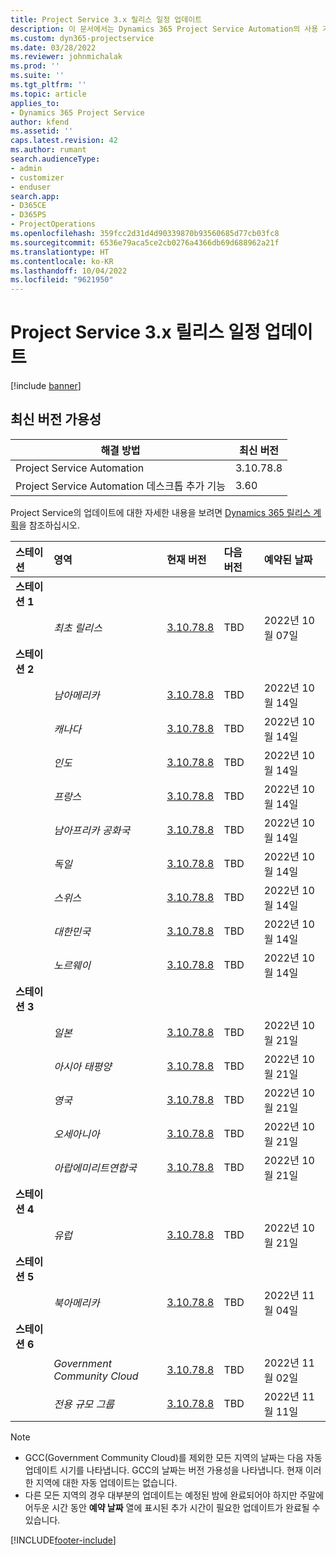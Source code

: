 ```yaml
---
title: Project Service 3.x 릴리스 일정 업데이트
description: 이 문서에서는 Dynamics 365 Project Service Automation의 사용 가능한 릴리스 및 향후 릴리스에 대한 정보를 제공합니다.
ms.custom: dyn365-projectservice
ms.date: 03/28/2022
ms.reviewer: johnmichalak
ms.prod: ''
ms.suite: ''
ms.tgt_pltfrm: ''
ms.topic: article
applies_to:
- Dynamics 365 Project Service
author: kfend
ms.assetid: ''
caps.latest.revision: 42
ms.author: rumant
search.audienceType:
- admin
- customizer
- enduser
search.app:
- D365CE
- D365PS
- ProjectOperations
ms.openlocfilehash: 359fcc2d31d4d90339870b93560685d77cb03fc8
ms.sourcegitcommit: 6536e79aca5ce2cb0276a4366db69d688962a21f
ms.translationtype: HT
ms.contentlocale: ko-KR
ms.lasthandoff: 10/04/2022
ms.locfileid: "9621950"
---
```

# <a name="update-release-schedule-for-project-service-3x"></a>Project Service 3.x 릴리스 일정 업데이트

[!include [banner](../includes/psa-now-project-operations.md)]

## <a name="latest-version-availability"></a>최신 버전 가용성

| 해결 방법  | 최신 버전 |
|-------|----|
| Project Service Automation    | 3.10.78.8 |
| Project Service Automation 데스크톱 추가 기능                | 3.60          |

Project Service의 업데이트에 대한 자세한 내용을 보려면 [Dynamics 365 릴리스 계획](/dynamics365/release-plans/)을 참조하십시오. 

| 스테이션  | 영역 | 현재 버전 | 다음 버전 |  예약된 날짜
| :---   | :---   | :---   | :---   |:---   |         
|<strong>스테이션 1</strong> | |  |  | |
| | <i>최초 릴리스</i> | [3.10.78.8](whats-new-ur-47.md)| TBD | 2022년 10월 07일
|<strong>스테이션 2</strong> | |  |  | |
| | <i>남아메리카</i> | [3.10.78.8](whats-new-ur-47.md) | TBD | 2022년 10월 14일
| | <i>캐나다</i> | [3.10.78.8](whats-new-ur-47.md) | TBD | 2022년 10월 14일
| | <i>인도</i> | [3.10.78.8](whats-new-ur-47.md) | TBD | 2022년 10월 14일
| | <i>프랑스</i> | [3.10.78.8](whats-new-ur-47.md) | TBD | 2022년 10월 14일
| | <i>남아프리카 공화국</i> | [3.10.78.8](whats-new-ur-47.md) | TBD | 2022년 10월 14일
| | <i>독일</i> | [3.10.78.8](whats-new-ur-47.md) | TBD | 2022년 10월 14일
| | <i>스위스</i> | [3.10.78.8](whats-new-ur-47.md) | TBD | 2022년 10월 14일
| | <i>대한민국</i> | [3.10.78.8](whats-new-ur-47.md) | TBD | 2022년 10월 14일
| | <i>노르웨이</i> | [3.10.78.8](whats-new-ur-47.md) | TBD | 2022년 10월 14일
|<strong>스테이션 3</strong> | |  |  | |
| | <i>일본</i> | [3.10.78.8](whats-new-ur-47.md) | TBD | 2022년 10월 21일
| | <i>아시아 태평양</i> | [3.10.78.8](whats-new-ur-47.md) | TBD | 2022년 10월 21일
| | <i>영국</i> | [3.10.78.8](whats-new-ur-47.md) | TBD | 2022년 10월 21일
| | <i>오세아니아</i> | [3.10.78.8](whats-new-ur-47.md) | TBD | 2022년 10월 21일
| | <i>아랍에미리트연합국</i> | [3.10.78.8](whats-new-ur-47.md) | TBD | 2022년 10월 21일
|<strong>스테이션 4</strong> | |  |  | |
| | <i>유럽</i> | [3.10.78.8](whats-new-ur-47.md) | TBD | 2022년 10월 21일
|<strong>스테이션 5</strong> | |  |  | |
| | <i>북아메리카</i> | [3.10.78.8](whats-new-ur-47.md) | TBD | 2022년 11월 04일
|<strong>스테이션 6</strong> | |  |  | |
| | <i>Government Community Cloud</i> | [3.10.78.8](whats-new-ur-47.md) | TBD | 2022년 11월 02일
| | <i>전용 규모 그룹</i> | [3.10.78.8](whats-new-ur-47.md) | TBD | 2022년 11월 11일




>[!Note]
> - GCC(Government Community Cloud)를 제외한 모든 지역의 날짜는 다음 자동 업데이트 시기를 나타냅니다. GCC의 날짜는 버전 가용성을 나타냅니다. 현재 이러한 지역에 대한 자동 업데이트는 없습니다.
> - 다른 모든 지역의 경우 대부분의 업데이트는 예정된 밤에 완료되어야 하지만 주말에 어두운 시간 동안 **예약 날짜** 열에 표시된 추가 시간이 필요한 업데이트가 완료될 수 있습니다.


[!INCLUDE[footer-include](../includes/footer-banner.md)]
